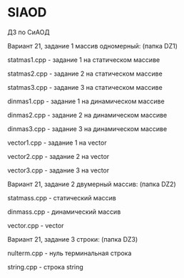 # SIAOD 
ДЗ по СиАОД


Вариант 21, задание 1 массив одномерный: (папка DZ1)

statmas1.cpp - задание 1 на статическом массиве

statmas2.cpp - задание 2 на статическом массиве

statmas3.cpp - задание 3 на статическом массиве

dinmas1.cpp - задание 1 на динамическом массиве

dinmas2.cpp - задание 2 на динамическом массиве

dinmas3.cpp - задание 3 на динамическом массиве

vector1.cpp - задание 1 на vector

vector2.cpp - задание 2 на vector

vector3.cpp - задание 3 на vector


Вариант 21, задание 2 двумерный массив: (папка DZ2)

statmass.cpp - статический массив

dinmass.cpp - динамический массив

vector.cpp - vector


Вариант 21, задание 3 строки: (папка DZ3)

nulterm.cpp - нуль терминальная строка

string.cpp - строка string
